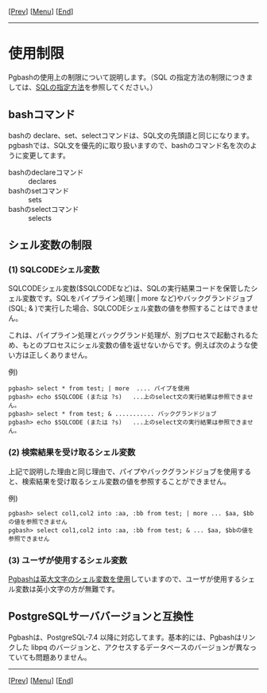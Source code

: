 [[Prev](./usage10-j.md)] [[Menu](../usage-j.md)] [[End](../usage-j.md)]

* * *

# 使用制限

Pgbashの使用上の制限について説明します。（SQL の指定方法の制限につきましては、[SQLの指定方法](usage02-j.html#LIMIT)を参照してください。）  

## bashコマンド<a id="BASH" name="BASH">&nbsp;</a>

bashの declare、set、selectコマンドは、SQL文の先頭語と同じになります。pgbashでは、SQL文を優先的に取り扱いますので、bashのコマンド名を次のように変更してます。  

<dl>
        <dt>bashのdeclareコマンド</dt>
        <dd>declares<dd>
        <dt>bashのsetコマンド</dt>
        <dd>sets</dd>
        <dt>bashのselectコマンド</dt>
        <dd>selects</dd>
</dl>

## シェル変数の制限<a id="SHELLVAR" name="SHELLVAR">&nbsp;</a>

### (1) SQLCODEシェル変数

SQLCODEシェル変数($SQLCODEなど)は、SQLの実行結果コードを保管したシェル変数です。SQLをパイプライン処理( | more など)やバックグランドジョブ(SQL; & )で実行した場合、SQLCODEシェル変数の値を参照することはできません。  

これは、パイプライン処理とバックグランド処理が、別プロセスで起動されるため、もとのプロセスにシェル変数の値を返せないからです。例えば次のような使い方は正しくありません。  

例)

    pgbash> select * from test; | more  .... パイプを使用
    pgbash> echo $SQLCODE (または ?s)   ...上のselect文の実行結果は参照できません。
    pgbash> select * from test; & ........... バックグランドジョブ
    pgbash> echo $SQLCODE (または ?s)   ...上のselect文の実行結果は参照できません。

### (2) 検索結果を受け取るシェル変数

上記で説明した理由と同じ理由で、パイプやバックグランドジョブを使用すると、検索結果を受け取るシェル変数の値を参照することができません。  

例)

    pgbash> select col1,col2 into :aa, :bb from test; | more ... $aa, $bbの値を参照できません
    pgbash> select col1,col2 into :aa, :bb from test; & ... $aa, $bbの値を参照できません

### (3) ユーザが使用するシェル変数

[Pgbashは英大文字のシェル変数を使用](usage07-j.html)していますので、ユーザが使用するシェル変数は英小文字の方が無難です。  

## PostgreSQLサーババージョンと互換性<a id="VERSION" name="VERSION">&nbsp;</a>

Pgbashは、PostgreSQL-7.4 以降に対応してます。基本的には、Pgbashはリンクした libpq のバージョンと、アクセスするデータベースのバージョンが異なっていても問題ありません。  

* * *

[[Prev](./usage10-j.md)] [[Menu](../usage-j.md)] [[End](../usage-j.md)]
